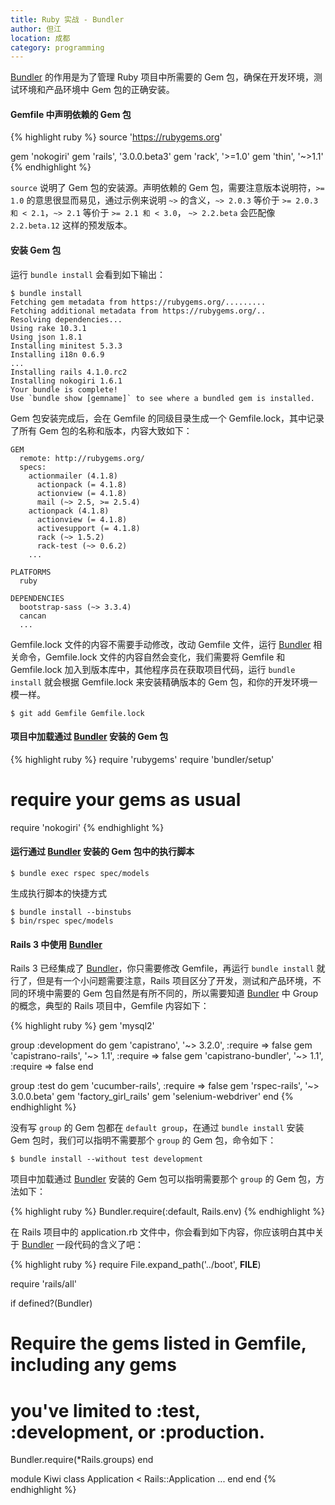 ```yaml
---
title: Ruby 实战 - Bundler
author: 但江
location: 成都
category: programming
---
```


[Bundler][1] 的作用是为了管理 Ruby 项目中所需要的 Gem 包，确保在开发环境，测试环境和产品环境中 Gem 包的正确安装。

#### Gemfile 中声明依赖的 Gem 包

{% highlight ruby %}
source 'https://rubygems.org'

gem 'nokogiri'
gem 'rails', '3.0.0.beta3'
gem 'rack',  '>=1.0'
gem 'thin',  '~>1.1'
{% endhighlight %}

`source` 说明了 Gem 包的安装源。声明依赖的 Gem 包，需要注意版本说明符，`>= 1.0` 的意思很显而易见，通过示例来说明 `~>` 的含义，`~> 2.0.3` 等价于 `>= 2.0.3 和 < 2.1`，`~> 2.1` 等价于 `>= 2.1 和 < 3.0`， `~> 2.2.beta` 会匹配像 `2.2.beta.12` 这样的预发版本。

#### 安装 Gem 包

运行 `bundle install` 会看到如下输出：

	$ bundle install
	Fetching gem metadata from https://rubygems.org/.........
	Fetching additional metadata from https://rubygems.org/..
	Resolving dependencies...
	Using rake 10.3.1
	Using json 1.8.1
	Installing minitest 5.3.3
	Installing i18n 0.6.9
	...
	Installing rails 4.1.0.rc2
	Installing nokogiri 1.6.1
	Your bundle is complete!
	Use `bundle show [gemname]` to see where a bundled gem is installed.

Gem 包安装完成后，会在 Gemfile 的同级目录生成一个 Gemfile.lock，其中记录了所有 Gem 包的名称和版本，内容大致如下：

	GEM
	  remote: http://rubygems.org/
	  specs:
	    actionmailer (4.1.8)
	      actionpack (= 4.1.8)
	      actionview (= 4.1.8)
	      mail (~> 2.5, >= 2.5.4)
	    actionpack (4.1.8)
	      actionview (= 4.1.8)
	      activesupport (= 4.1.8)
	      rack (~> 1.5.2)
	      rack-test (~> 0.6.2)
	    ...

	PLATFORMS
	  ruby

	DEPENDENCIES
	  bootstrap-sass (~> 3.3.4)
	  cancan
	  ...

Gemfile.lock 文件的内容不需要手动修改，改动 Gemfile 文件，运行 [Bundler][1] 相关命令，Gemfile.lock 文件的内容自然会变化，我们需要将 Gemfile 和 Gemfile.lock 加入到版本库中，其他程序员在获取项目代码，运行 `bundle install` 就会根据 Gemfile.lock 来安装精确版本的 Gem 包，和你的开发环境一模一样。

	$ git add Gemfile Gemfile.lock

#### 项目中加载通过 [Bundler][1] 安装的 Gem 包

{% highlight ruby %}
require 'rubygems'
require 'bundler/setup'

# require your gems as usual
require 'nokogiri'
{% endhighlight %}

#### 运行通过 [Bundler][1] 安装的 Gem 包中的执行脚本

	$ bundle exec rspec spec/models

生成执行脚本的快捷方式

	$ bundle install --binstubs
	$ bin/rspec spec/models

#### Rails 3 中使用 [Bundler][1]

Rails 3 已经集成了 [Bundler][1]，你只需要修改 Gemfile，再运行 `bundle install` 就行了，但是有一个小问题需要注意，Rails 项目区分了开发，测试和产品环境，不同的环境中需要的 Gem 包自然是有所不同的，所以需要知道 [Bundler][1] 中 Group 的概念，典型的 Rails 项目中，Gemfile 内容如下：

{% highlight ruby %}
gem 'mysql2'

group :development do
  gem 'capistrano', '~> 3.2.0', :require => false
  gem 'capistrano-rails', '~> 1.1', :require => false
  gem 'capistrano-bundler', '~> 1.1', :require => false
end

group :test do
  gem 'cucumber-rails', :require => false
  gem 'rspec-rails', '~> 3.0.0.beta'
  gem 'factory_girl_rails'
  gem 'selenium-webdriver'
end
{% endhighlight %}

没有写 `group` 的 Gem 包都在 `default group`，在通过 `bundle install` 安装 Gem 包时，我们可以指明不需要那个 `group` 的 Gem 包，命令如下：

	$ bundle install --without test development

项目中加载通过 [Bundler][1] 安装的 Gem 包可以指明需要那个 `group` 的 Gem 包，方法如下：

{% highlight ruby %}
Bundler.require(:default, Rails.env)
{% endhighlight %}

在 Rails 项目中的 application.rb 文件中，你会看到如下内容，你应该明白其中关于 [Bundler][1] 一段代码的含义了吧：

{% highlight ruby %}
require File.expand_path('../boot', __FILE__)

require 'rails/all'

if defined?(Bundler)
  # Require the gems listed in Gemfile, including any gems
  # you've limited to :test, :development, or :production.
  Bundler.require(*Rails.groups)
end

module Kiwi
  class Application < Rails::Application
  ...
  end
end
{% endhighlight %}

[1]: http://bundler.io
